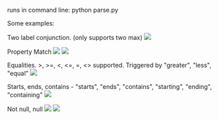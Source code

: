 

runs in command line: python parse.py


Some examples:

Two label conjunction. (only supports two max)
<img src="https://i.gyazo.com/24318025ec3f3c976d6ee7b937532b3d.png">

Property Match
<img src="https://i.gyazo.com/b357d2a2e21c24cac9b6c34202c8c0de.png">
<img src="https://i.gyazo.com/c92427fa19747f72eb33c8c60bee39ef.png">

Equalities. >, >=, <, <=, =, <> supported. Triggered by "greater", "less", "equal"
<img src="https://gyazo.com/c56aea31191472da8ada1381e0dc545a">

Starts, ends, contains - "starts", "ends", "contains", "starting", "ending", "containing"
<img src="https://i.gyazo.com/367b016b02276e78098174a99160f886.png">

Not null, null
<img src="https://i.gyazo.com/46aa56affeb0d897d8685199a6f4c198.png">
<img src="https://i.gyazo.com/5430ee5ecdc0a0aa3466e856e62df2d9.png">

